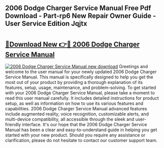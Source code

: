 ## 2006 Dodge Charger Service Manual Free Pdf Download - Part-rp6 New Repair Owner Guide - User Service Edition Jqjtx

# <h2><a href="http://bc36976.oget.top/?id=2006+Dodge+Charger+Service+Manual">🔗Download New 👉🔴 2006 Dodge Charger Service Manual</a></h2>

[![2006 Dodge Charger Service Manual new download](https://i.imgur.com/5g1atiW.png)](http://bc36976.oget.top/?id=2006+Dodge+Charger+Service+Manual)
Greetings and welcome to the user manual for your newly updated 2006 Dodge Charger Service Manual. This manual is specifically designed to help you get the most out of your product by providing a thorough explanation of its features, setup, usage, maintenance, and problem-solving. To get started with your 2006 Dodge Charger Service Manual, please take a moment to read this user manual carefully. It includes detailed instructions for product setup, as well as information on how to use its various features and capabilities. 2006 Dodge Charger Service Manual advanced features include augmented reality, voice recognition, customizable alerts, and multi-device compatibility, all accessible through the sleek and user-friendly interface. It's our hope that the 2006 Dodge Charger Service Manual has been a clear and easy-to-understand guide in helping you get started with your new product. Should you require any assistance or clarification, please do not hesitate to contact our customer support team.
